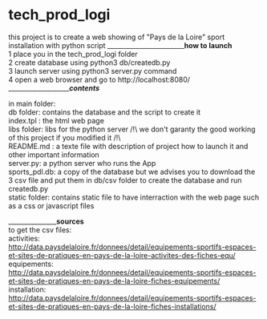 # tech_prod_logi
this project is to create a web showing of "Pays de la Loire" sport installation with python script
____________________________________________________how to launch____________________________</br>
1 place you in the tech_prod_logi folder </br>
2 create database using python3  db/createdb.py </br>
3 launch server using python3 server.py command</br>
4 open a web browser and go to http://localhost:8080/ </br>
____________________________________________________contents_________________________________</br>

in main folder: </br>
db folder: contains the database and the script to create it </br>
index.tpl : the html web page </br>
libs folder: libs for the python server /!\ we don't garanty the good working of this project if you modified it /!\ </br>
README.md : a texte file with description of project how to launch it and other important information </br>
server.py: a python server who runs the App </br>
sports_pdl.db: a copy of the database but we advises you to download the 3 csv  file and put them in db/csv folder  to create the database and run createdb.py </br>
static folder: contains static file to have interraction with the web page such as a css or javascript files </br>

___________________________________________________sources____________________________________</br>
to get the csv files:</br>
activities:</br> http://data.paysdelaloire.fr/donnees/detail/equipements-sportifs-espaces-et-sites-de-pratiques-en-pays-de-la-loire-activites-des-fiches-equ/</br>
equipements:</br>
http://data.paysdelaloire.fr/donnees/detail/equipements-sportifs-espaces-et-sites-de-pratiques-en-pays-de-la-loire-fiches-equipements/</br>
installation:</br>
http://data.paysdelaloire.fr/donnees/detail/equipements-sportifs-espaces-et-sites-de-pratiques-en-pays-de-la-loire-fiches-installations/
